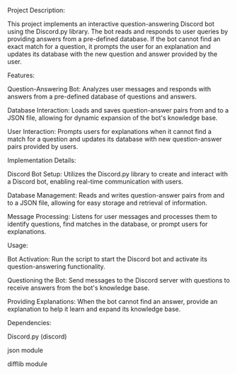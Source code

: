 Project Description:

This project implements an interactive question-answering Discord bot using the Discord.py library. The bot reads and responds to user queries by providing answers from a pre-defined database. If the bot cannot find an exact match for a question, it prompts the user for an explanation and updates its database with the new question and answer provided by the user.

Features:

Question-Answering Bot: Analyzes user messages and responds with answers from a pre-defined database of questions and answers.

Database Interaction: Loads and saves question-answer pairs from and to a JSON file, allowing for dynamic expansion of the bot's knowledge base.

User Interaction: Prompts users for explanations when it cannot find a match for a question and updates its database with new question-answer pairs provided by users.

Implementation Details:

Discord Bot Setup: Utilizes the Discord.py library to create and interact with a Discord bot, enabling real-time communication with users.

Database Management: Reads and writes question-answer pairs from and to a JSON file, allowing for easy storage and retrieval of information.

Message Processing: Listens for user messages and processes them to identify questions, find matches in the database, or prompt users for explanations.

Usage:

Bot Activation: Run the script to start the Discord bot and activate its question-answering functionality.

Questioning the Bot: Send messages to the Discord server with questions to receive answers from the bot's knowledge base.

Providing Explanations: When the bot cannot find an answer, provide an explanation to help it learn and expand its knowledge base.

Dependencies:

Discord.py (discord)

json module

difflib module
